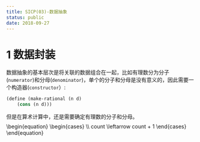 ```yaml
---
title: SICP(03)-数据抽象
status: public
date: 2018-09-27
---
```

# 1 数据封装
数据抽象的基本层次是将关联的数据组合在一起，比如有理数分为分子(`numerator`)和分母(`denominator`)，单个的分子和分母是没有意义的，因此需要一个构造器(`constructor`）:
```scheme
(define (make-rational (n d)
    (cons (n d)))
```
但是在算术计算中，还是需要确定有理数的分子和分母。
$$
$$\begin{equation} 
        \begin{cases} \\\ 
        count  \leftarrow count + 1 \end{cases} \end{equation}$$
$$